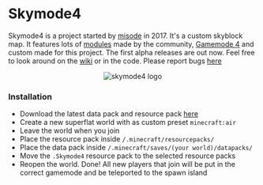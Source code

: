 # Skymode4

Skymode4 is a project started by [misode](https://twitter.com/misoloo) in 2017. It's a custom skyblock map. It features lots of [modules](https://github.com/misode/Skymode4/wiki/Modules) made by the community, [Gamemode 4](https://gm4.co/modules/) and custom made for this project. The first alpha releases are out now. Feel free to look around on the [wiki](https://github.com/misode/Skymode4/wiki) or in the code. Please report bugs [here](https://github.com/misode/Skymode4/issues)

<div align="center"><img alt="skymode4 logo" src ="https://i.imgur.com/KDAfc0e.png" /></div>

### Installation
* Download the latest data pack and resource pack [here](https://github.com/misode/Skymode4/releases)
* Create a new superflat world with as custom preset `minecraft:air`
* Leave the world when you join
* Place the resource pack inside `/.minecraft/resourcepacks/`
* Place the data pack inside `/.minecraft/saves/(your world)/datapacks/`
* Move the `.Skymode4` resource pack to the selected resource packs
* Reopen the world. Done! All new players that join will be put in the correct gamemode and be teleported to the spawn island
